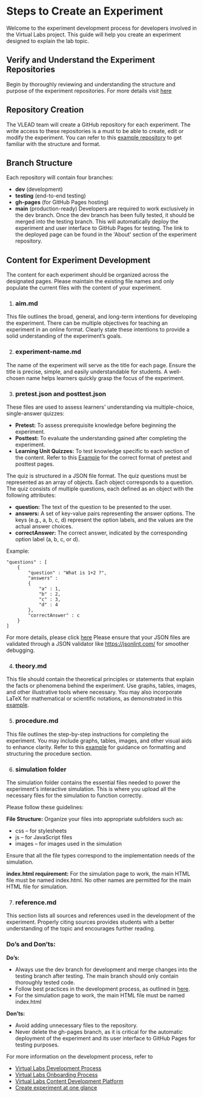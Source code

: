 # Steps to Create an Experiment
Welcome to the experiment development process for developers involved in the Virtual Labs project. This guide will help you create an experiment designed to explain the lab topic. 

## Verify and Understand the Experiment Repositories
Begin by thoroughly reviewing and understanding the structure and purpose of the experiment repositories. For more details visit [here](https://vlead.vlabs.ac.in/development/#development-process)

## Repository Creation
The VLEAD team will create a GitHub repository for each experiment. The write access to these repositories is a must to be able to create, edit or modify the experiment. You can refer to this [example repository](https://github.com/virtual-labs-cms/exp-template) to get familiar with the structure and format.

## Branch Structure
Each repository will contain four branches:
* **dev** (development)
* **testing** (end-to-end testing)
* **gh-pages** (for GitHub Pages hosting)
* **main** (production-ready)
Developers are required to work exclusively in the dev branch. Once the dev branch has been fully tested, it should be merged into the testing branch. This will automatically deploy the experiment and user interface to GitHub Pages for testing. The link to the deployed page can be found in the 'About' section of the experiment repository.

## Content for Experiment Development
The content for each experiment should be organized across the designated pages. Please maintain the existing file names and only populate the current files with the content of your experiment.

1. ### aim.md
This file outlines the broad, general, and long-term intentions for developing the experiment. There can be multiple objectives for teaching an experiment in an online format. Clearly state these intentions to provide a solid understanding of the experiment’s goals.

2. ### experiment-name.md
The name of the experiment will serve as the title for each page. Ensure the title is precise, simple, and easily understandable for students. A well-chosen name helps learners quickly grasp the focus of the experiment.

3. ### pretest.json and posttest.json
These files are used to assess learners' understanding via multiple-choice, single-answer quizzes:

* **Pretest:** To assess prerequisite knowledge before beginning the experiment.
* **Posttest:** To evaluate the understanding gained after completing the experiment.
* **Learning Unit Quizzes:** To test knowledge specific to each section of the content.
Refer to this [Example](https://eerc01-iiith.vlabs.ac.in/exp/compression-test-experiment/) for the correct format of pretest and posttest pages.

The quiz is structured in a JSON file format. The quiz questions must be represented as an array of objects. Each object corresponds to a question. The quiz consists of multiple questions, each defined as an object with the following attributes:
* **question:** The text of the question to be presented to the user.
* **answers:** A set of key-value pairs representing the answer options. The keys (e.g., a, b, c, d) represent the option labels, and the values are the actual answer choices.
* **correctAnswer:** The correct answer, indicated by the corresponding option label (a, b, c, or d).
  
Example:

  ```
  "questions" : [
      {
          "question" : "What is 1+2 ?",
          "answers" : 
          {
              "a" : 1,
              "b" : 2,
              "c" : 3,
              "d" : 4
          },
          "correctAnswer" : c
      }
  ]
  ```
For more details, please click [here](https://github.com/virtual-labs/ph3-lab-mgmt/blob/dev/docs/quiz.md)
Please ensure that your JSON files are validated through a JSON validator like https://jsonlint.com/ for smoother debugging. 

4. ### theory.md
 This file should contain the theoretical principles or statements that explain the facts or phenomena behind the experiment. Use graphs, tables, images, and other illustrative tools where necessary. You may also incorporate LaTeX for mathematical or scientific notations, as demonstrated in this [example](https://virtual-labs.github.io/exp-adder-circuit-iiith/procedure.html).

5. ### procedure.md
This file outlines the step-by-step instructions for completing the experiment. You may include graphs, tables, images, and other visual aids to enhance clarity. Refer to this [example](https://virtual-labs.github.io/exp-adder-circuit-iiith/procedure.html) for guidance on formatting and structuring the procedure section.

6. ### simulation folder
The simulation folder contains the essential files needed to power the experiment's interactive simulation. This is where you upload all the necessary files for the simulation to function correctly.

Please follow these guidelines:

**File Structure:** Organize your files into appropriate subfolders such as:
* css – for stylesheets
* js – for JavaScript files
* images – for images used in the simulation

Ensure that all the file types correspond to the implementation needs of the simulation.

**index.html requirement:**
For the simulation page to work, the main HTML file must be named index.html. No other names are permitted for the main HTML file for simulation.

7. ### reference.md
This section lists all sources and references used in the development of the experiment. Properly citing sources provides students with a better understanding of the topic and encourages further reading. 

### Do’s and Don’ts:
**Do’s:**
* Always use the dev branch for development and merge changes into the testing branch after testing. The main branch should only contain thoroughly tested code.
* Follow best practices in the development process, as outlined in [here](https://vlead.vlabs.ac.in/development/#best-practices).
* For the simulation page to work, the main HTML file must be named index.html

**Don’ts:**
* Avoid adding unnecessary files to the repository.
* Never delete the gh-pages branch, as it is critical for the automatic deployment of the experiment and its user interface to GitHub Pages for testing purposes.

For more information on the development process, refer to 
* [Virtual Labs Development Process](https://vlead.vlabs.ac.in/development/#development-process)
* [Virtual Labs Onboarding Process](https://vlead.vlabs.ac.in/development/#basic-requirements-for-the-experiments12)
* [Virtual Labs Content Development Platform](https://vlead.vlabs.ac.in/development/#getting-started)
* [Create experiment at one glance](https://virtual-labs-cms.netlify.app/)
